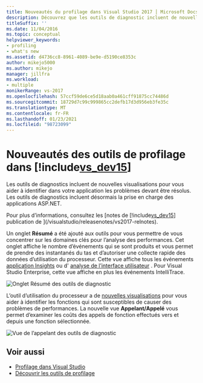 ```yaml
---
title: Nouveautés du profilage dans Visual Studio 2017 │ Microsoft Docs
description: Découvrez que les outils de diagnostic incluent de nouvelles visualisations pour vous aider à identifier dans votre application les problèmes qui doivent être résolus.
titleSuffix: ''
ms.date: 11/04/2016
ms.topic: conceptual
helpviewer_keywords:
- profiling
- what's new
ms.assetid: d4736cc8-8961-4089-be9e-d5190ce8353c
author: mikejo5000
ms.author: mikejo
manager: jillfra
ms.workload:
- multiple
monikerRange: vs-2017
ms.openlocfilehash: 57ccf59de6ce5d18aab0a461cff91875cc74486d
ms.sourcegitcommit: 18729d7c99c999865cc2defb17d3d956eb3fe35c
ms.translationtype: MT
ms.contentlocale: fr-FR
ms.lasthandoff: 01/23/2021
ms.locfileid: "98723099"
---
```

# <a name="whats-new-in-profiling-tools-in-includevs_dev15"></a>Nouveautés des outils de profilage dans [!include[vs_dev15](../misc/includes/vs_dev15_md.md)]

Les outils de diagnostics incluent de nouvelles visualisations pour vous aider à identifier dans votre application les problèmes devant être résolus. Les outils de diagnostics incluent désormais la prise en charge des applications ASP.NET.

Pour plus d’informations, consultez les [notes de [!include[vs_dev15](../misc/includes/vs_dev15_md.md)] publication de ](/visualstudio/releasenotes/vs2017-relnotes).

Un onglet **Résumé** a été ajouté aux outils pour vous permettre de vous concentrer sur les domaines clés pour l’analyse des performances. Cet onglet affiche le nombre d’événements qui se sont produits et vous permet de prendre des instantanés du tas et d’autoriser une collecte rapide des données d’utilisation du processeur. Cette vue affiche tous les événements [application Insights](/azure/azure-monitor/app/visual-studio) ou d' [analyse de l’interface utilisateur](/visualstudio/releasenotes/vs2017-relnotes) . Pour Visual Studio Enterprise, cette vue affiche en plus les événements IntelliTrace.

![Onglet Résumé des outils de diagnostic](../profiling/media/diag-tools-summary-tab-2.png "DiagToolsSummaryTab")

L’outil d’utilisation du processeur a de [nouvelles visualisations](../profiling/Beginners-Guide-to-Performance-Profiling.md) pour vous aider à identifier les fonctions qui sont susceptibles de causer des problèmes de performances. La nouvelle vue **Appelant/Appelé** vous permet d’examiner les coûts des appels de fonction effectués vers et depuis une fonction sélectionnée.

![Vue de l’appelant des outils de diagnostic](../profiling/media/diag-tools-caller-callee-2.png "DiagToolsCallerCallee")

## <a name="see-also"></a>Voir aussi

- [Profilage dans Visual Studio](../profiling/index.yml)
- [Découvrir les outils de profilage](../profiling/profiling-feature-tour.md)